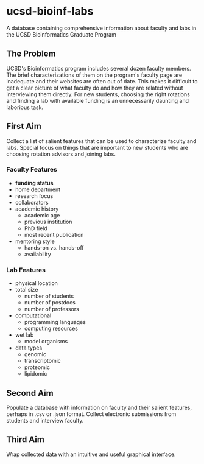 # ucsd-bioinf-labs
A database containing comprehensive information about faculty and labs in the UCSD Bioinformatics Graduate Program

## The Problem
UCSD's Bioinformatics program includes several dozen faculty members. The brief characterizations of them on the program's faculty page are inadequate and their websites are often out of date. This makes it difficult to get a clear picture of what faculty do and how they are related without interviewing them directly. For new students, choosing the right rotations and finding a lab with available funding is an unnecessarily daunting and laborious task.

## First Aim
Collect a list of salient features that can be used to characterize faculty and labs. Special focus on things that are important to new students who are choosing rotation advisors and joining labs.

### Faculty Features
- **funding status**
- home department
- research focus
- collaborators
- academic history
  - academic age
  - previous institution
  - PhD field
  - most recent publication
- mentoring style
  - hands-on vs. hands-off
  - availability

### Lab Features
- physical location
- total size
  - number of students
  - number of postdocs
  - number of professors
- computational
  - programming languages
  - computing resources
- wet lab
  - model organisms
- data types
  - genomic
  - transcriptomic
  - proteomic
  - lipidomic

## Second Aim
Populate a database with information on faculty and their salient features, perhaps in .csv or .json format. Collect electronic submissions from students and interview faculty.

## Third Aim
Wrap collected data with an intuitive and useful graphical interface.
